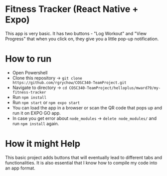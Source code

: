 # Fitness Tracker (React Native + Expo)
  This app is very basic. It has two buttons - "Log Workout" and "View Progress" that when you click on, they 
  give you a little pop-up notification.
# How to run
  - Open Powershell
  - Clone this repository -> ``git clone https://github.com/rgrychow/COSC340-TeamProject.git``
  - Navigate to directory -> ``cd COSC340-TeamProject/helloplus/mward79/my-fitness-tracker``
  - Run ``npm install``
  - Run ``npm start`` or ``npm expo start``
  - You can load the app in a browser or scan the QR code that pops up and run it on EXPO GO app.
  - In case you get error about ``node_modules`` → ``delete node_modules/`` and run ``npm install`` again.
# How it might Help
  This basic project adds buttons that will eventually lead to different tabs and functionalities.
  It is also essential that I know how to compile my code into an app format.
